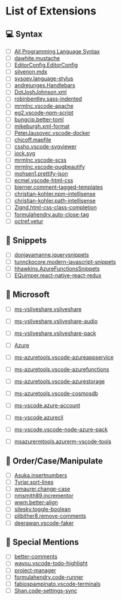 # List of Extensions

## 💻 Syntax

- [ ] [All Programming Language Syntax](https://marketplace.visualstudio.com/search?target=VSCode&category=Programming%20Languages&sortBy=Downloads)
- [ ] [dawhite.mustache](https://marketplace.visualstudio.com/items?itemName=dawhite.mustache)
- [ ] [EditorConfig.EditorConfig](https://marketplace.visualstudio.com/items?itemName=EditorConfig.EditorConfig)
- [ ] [silvenon.mdx](https://marketplace.visualstudio.com/items?itemName=silvenon.mdx)
- [ ] [sysoev.language-stylus](https://marketplace.visualstudio.com/items?itemName=sysoev.language-stylus)
- [ ] [andrejunges.Handlebars](https://marketplace.visualstudio.com/items?itemName=andrejunges.Handlebars)
- [ ] [DotJoshJohnson.xml](https://marketplace.visualstudio.com/items?itemName=DotJoshJohnson.xml)
- [ ] [robinbentley.sass-indented](https://marketplace.visualstudio.com/items?itemName=robinbentley.sass-indented)
- [ ] [mrmlnc.vscode-apache](https://marketplace.visualstudio.com/items?itemName=mrmlnc.vscode-apache)
- [ ] [eg2.vscode-npm-script](https://marketplace.visualstudio.com/items?itemName=eg2.vscode-npm-script)
- [ ] [bungcip.better-toml](https://marketplace.visualstudio.com/items?itemName=bungcip.better-toml)
- [ ] [mikeburgh.xml-format](https://marketplace.visualstudio.com/items?itemName=mikeburgh.xml-format)
- [ ] [PeterJausovec.vscode-docker](https://marketplace.visualstudio.com/items?itemName=PeterJausovec.vscode-docker)
- [ ] [chicoff.mapfile](https://marketplace.visualstudio.com/items?itemName=chicoff.mapfile)
- [ ] [cssho.vscode-svgviewer](https://marketplace.visualstudio.com/items?itemName=cssho.vscode-svgviewer)
- [ ] [jock.svg](https://marketplace.visualstudio.com/items?itemName=jock.svg)
- [ ] [mrmlnc.vscode-scss](https://marketplace.visualstudio.com/items?itemName=mrmlnc.vscode-scss)
- [ ] [mrmlnc.vscode-pugbeautify](https://marketplace.visualstudio.com/items?itemName=mrmlnc.vscode-pugbeautify)
- [ ] [mohsen1.prettify-json](https://marketplace.visualstudio.com/items?itemName=mohsen1.prettify-json)
- [ ] [ecmel.vscode-html-css](https://marketplace.visualstudio.com/items?itemName=ecmel.vscode-html-css)
- [ ] [bierner.comment-tagged-templates](https://marketplace.visualstudio.com/items?itemName=bierner.comment-tagged-templates)
- [ ] [christian-kohler.npm-intellisense](https://marketplace.visualstudio.com/items?itemName=christian-kohler.npm-intellisense)
- [ ] [christian-kohler.path-intellisense](https://marketplace.visualstudio.com/items?itemName=christian-kohler.path-intellisense)
- [ ] [Zignd.html-css-class-completion](https://marketplace.visualstudio.com/items?itemName=Zignd.html-css-class-completion)
- [ ] [formulahendry.auto-close-tag](https://marketplace.visualstudio.com/items?itemName=formulahendry.auto-close-tag)
- [ ] [octref.vetur](https://marketplace.visualstudio.com/items?itemName=octref.vetur)

## 🚀 Snippets

- [ ] [donjayamanne.jquerysnippets](https://marketplace.visualstudio.com/items?itemName=donjayamanne.jquerysnippets)
- [ ] [tunnckocore.modern-javascript-snippets](https://marketplace.visualstudio.com/items?itemName=tunnckocore.modern-javascript-snippets)
- [ ] [hhawkins.AzureFunctionsSnippets](https://marketplace.visualstudio.com/items?itemName=hhawkins.AzureFunctionsSnippets)
- [ ] [EQuimper.react-native-react-redux](https://marketplace.visualstudio.com/items?itemName=EQuimper.react-native-react-redux)

## 🌋 Microsoft

- [ ] [ms-vsliveshare.vsliveshare](https://marketplace.visualstudio.com/items?itemName=ms-vsliveshare.vsliveshare)
- [ ] [ms-vsliveshare.vsliveshare-audio](https://marketplace.visualstudio.com/items?itemName=ms-vsliveshare.vsliveshare-audio)
- [ ] [ms-vsliveshare.vsliveshare-pack](https://marketplace.visualstudio.com/items?itemName=ms-vsliveshare.vsliveshare-pack)
- [ ] [Azure](https://marketplace.visualstudio.com/search?target=VSCode&category=Azure&sortBy=Downloads)
- [ ] [ms-azuretools.vscode-azureappservice](https://marketplace.visualstudio.com/items?itemName=ms-azuretools.vscode-azureappservice)
- [ ] [ms-azuretools.vscode-azurefunctions](https://marketplace.visualstudio.com/items?itemName=ms-azuretools.vscode-azurefunctions)
- [ ] [ms-azuretools.vscode-azurestorage](https://marketplace.visualstudio.com/items?itemName=ms-azuretools.vscode-azurestorage)
- [ ] [ms-azuretools.vscode-cosmosdb](https://marketplace.visualstudio.com/items?itemName=ms-azuretools.vscode-cosmosdb)
- [ ] [ms-vscode.azure-account](https://marketplace.visualstudio.com/items?itemName=ms-vscode.azure-account)
- [ ] [ms-vscode.azurecli](https://marketplace.visualstudio.com/items?itemName=ms-vscode.azurecli)
- [ ] [ms-vscode.vscode-node-azure-pack](https://marketplace.visualstudio.com/items?itemName=ms-vscode.vscode-node-azure-pack)
- [ ] [msazurermtools.azurerm-vscode-tools](https://marketplace.visualstudio.com/items?itemName=msazurermtools.azurerm-vscode-tools)


## 🚦 Order/Case/Manipulate

- [ ] [Asuka.insertnumbers](https://marketplace.visualstudio.com/items?itemName=Asuka.insertnumbers)
- [ ] [Tyriar.sort-lines](https://marketplace.visualstudio.com/items?itemName=Tyriar.sort-lines)
- [ ] [wmaurer.change-case](https://marketplace.visualstudio.com/items?itemName=wmaurer.change-case)
- [ ] [nmsmith89.incrementor](https://marketplace.visualstudio.com/items?itemName=nmsmith89.incrementor)
- [ ] [wwm.better-align](https://marketplace.visualstudio.com/items?itemName=wwm.better-align)
- [ ] [silesky.toggle-boolean](https://marketplace.visualstudio.com/items?itemName=silesky.toggle-boolean)
- [ ] [plibither8.remove-comments](https://marketplace.visualstudio.com/items?itemName=plibither8.remove-comments)
- [ ] [deerawan.vscode-faker](https://marketplace.visualstudio.com/items?itemName=deerawan.vscode-faker)

## 🙌 Special Mentions

- [ ] [better-comments](https://marketplace.visualstudio.com/items?itemName=aaron-bond.better-comments)
- [ ] [wayou.vscode-todo-highlight](https://marketplace.visualstudio.com/items?itemName=wayou.vscode-todo-highlight)
- [ ] [project-manager](https://marketplace.visualstudio.com/items?itemName=alefragnani.project-manager)
- [ ] [formulahendry.code-runner](https://marketplace.visualstudio.com/items?itemName=formulahendry.code-runner)
- [ ] [fabiospampinato.vscode-terminals](https://marketplace.visualstudio.com/items?itemName=fabiospampinato.vscode-terminals)
- [ ] [Shan.code-settings-sync](https://marketplace.visualstudio.com/items?itemName=Shan.code-settings-sync)
